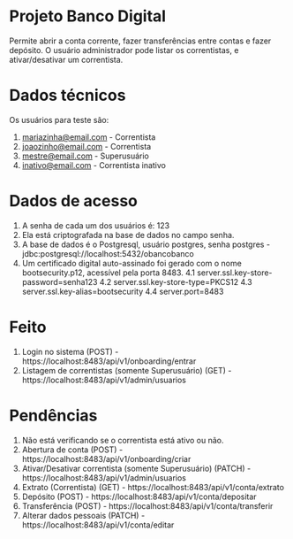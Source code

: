 # Projeto Banco Digital
Permite abrir a conta corrente, fazer transferências entre contas e fazer depósito.
O usuário administrador pode listar os correntistas, e ativar/desativar um correntista.

# Dados técnicos
Os usuários para teste são:
1. mariazinha@email.com - Correntista
2. joaozinho@email.com - Correntista
3. mestre@email.com - Superusuário
4. inativo@email.com - Correntista inativo

# Dados de acesso
1. A senha de cada um dos usuários é: 123
2. Ela está criptografada na base de dados no campo senha.
3. A base de dados é o Postgresql, usuário postgres, senha postgres - jdbc:postgresql://localhost:5432/obancobanco
4. Um certificado digital auto-assinado foi gerado com o nome bootsecurity.p12, acessível pela porta 8483.
4.1 server.ssl.key-store-password=senha123
4.2 server.ssl.key-store-type=PKCS12
4.3 server.ssl.key-alias=bootsecurity
4.4 server.port=8483

# Feito
1. Login no sistema (POST) - https://localhost:8483/api/v1/onboarding/entrar
2. Listagem de correntistas (somente Superusuário) (GET) - https://localhost:8483/api/v1/admin/usuarios

# Pendências
1. Não está verificando se o correntista está ativo ou não.
2. Abertura de conta (POST) - https://localhost:8483/api/v1/onboarding/criar
3. Ativar/Desativar correntista (somente Superusuário) (PATCH) - https://localhost:8483/api/v1/admin/usuarios
4. Extrato (Correntista) (GET) - https://localhost:8483/api/v1/conta/extrato
5. Depósito (POST) - https://localhost:8483/api/v1/conta/depositar
6. Transferência (POST) - https://localhost:8483/api/v1/conta/transferir
7. Alterar dados pessoais (PATCH) - https://localhost:8483/api/v1/conta/editar
